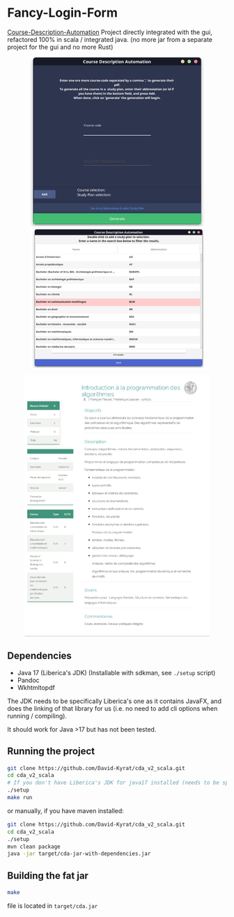 # Fancy-Login-Form

[Course-Description-Automation](https://github.com/David-Kyrat/Course-Description-Automation) Project directly integrated with the gui,
refactored 100% in scala / integrated java.
(no more jar from a separate project for the gui and no more Rust)


<p align="center">
  <img src="./src/main/files/res/screenshot1.png" width="400" hspace="10px">

  <img src="./src/main/files/res/screenshot2.png" width="400" hspace="10px">
</p>

<p align="center">
<img src="./src/main/files/res/output-example.png" height="600">
</p>


## Dependencies

- Java 17 (Liberica's JDK) (Installable with sdkman, see `./setup` script)
- Pandoc 
- Wkhtmltopdf

The JDK needs to be specifically Liberica's one as it contains JavaFX, and does the linking of that library for us (i.e. no need to add cli options when running / compiling).

It should work for Java >17 but has not been tested.


## Running the project

```bash
git clone https://github.com/David-Kyrat/cda_v2_scala.git
cd cda_v2_scala
# If you don't have Liberica's JDK for java17 installed (needs to be specifically Liberica's one as it contains JavaFX, and does the linking for us)
./setup
make run
```

or manually, if you have maven installed:

```bash
git clone https://github.com/David-Kyrat/cda_v2_scala.git
cd cda_v2_scala
./setup 
mvn clean package
java -jar target/cda-jar-with-dependencies.jar
```

## Building the fat jar

```bash
make
```

file is located in `target/cda.jar`
